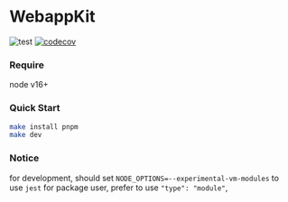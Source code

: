 # WebappKit

![test](https://github.com/querycap/webappkit/workflows/test/badge.svg)
[![codecov](https://codecov.io/gh/querycap/webappkit/branch/master/graph/badge.svg)](https://codecov.io/gh/querycap/devkit)

### Require

node v16+

### Quick Start

```bash
make install pnpm
make dev
```

### Notice

for development, should set `NODE_OPTIONS=--experimental-vm-modules` to use `jest`
for package user, prefer to use `"type": "module"`,